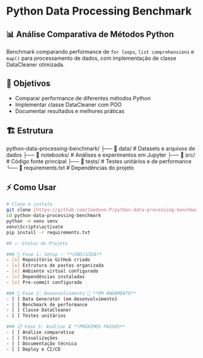 # Python Data Processing Benchmark

## 📊 Análise Comparativa de Métodos Python

Benchmark comparando performance de `for loops`, `list comprehensions` e `map()` para processamento de dados, com implementação de classe DataCleaner otimizada.

## 🎯 Objetivos

- Comparar performance de diferentes métodos Python
- Implementar classe DataCleaner com POO
- Documentar resultados e melhores práticas

## 🏗️ Estrutura
python-data-processing-benchmark/
├── 📂 data/                 # Datasets e arquivos de dados
├── 📂 notebooks/            # Análises e experimentos em Jupyter
├── 📂 src/                  # Código fonte principal
├── 📂 tests/                # Testes unitários e de performance
└── 📄 requirements.txt      # Dependências do projeto


## ⚡ Como Usar

```bash
# Clone e instale
git clone [https://github.com/Joedson-P/python-data-processing-benchmark.git]
cd python-data-processing-benchmark
python -m venv venv
venv\Scripts\activate
pip install -r requirements.txt

## 📈 Status do Projeto

### 🎯 Fase 1: Setup ✅ **CONCLUÍDA**
- [x] Repositório GitHub criado
- [x] Estrutura de pastas organizada
- [x] Ambiente virtual configurado
- [x] Dependências instaladas
- [x] Pre-commit configurado

### 🔄 Fase 2: Desenvolvimento 🔄 **EM ANDAMENTO**
- [ ] Data Generator (em desenvolvimento)
- [ ] Benchmark de performance
- [ ] Classe DataCleaner
- [ ] Testes unitários

### 📋 Fase 3: Análise ⏳ **PRÓXIMOS PASSOS**
- [ ] Análise comparativa
- [ ] Visualizações
- [ ] Documentação técnica
- [ ] Deploy e CI/CD
